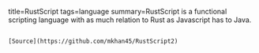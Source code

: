 title=RustScript
tags=language
summary=RustScript is a functional scripting language with as much relation to Rust as Javascript has to Java.
~~~~~~

[Source](https://github.com/mkhan45/RustScript2)

